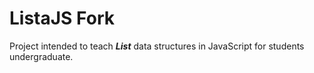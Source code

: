 # ListaJS Fork
Project intended to teach ***List*** data structures in JavaScript for students undergraduate.